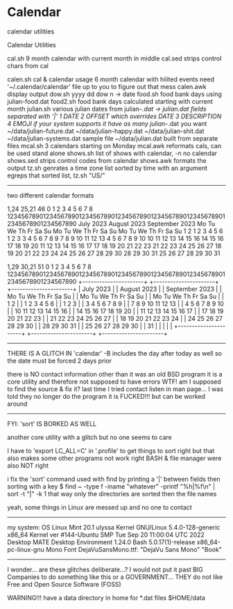 # Calendar
calendar utilities

Calendar Utilities

cal.sh      9 month calendar with current month in middle
cal.sed     strips control chars from cal

calen.sh    cal & calendar usage
            6 month calendar with hilited events
            need '~/.calendar/calendar' file
            up to you to figure out that mess
calen.awk   display output
dow.sh      yyyy dd dow n -> date
food.sh     food bank days using julian-food.dat
food2.sh    food bank days calculated starting with current month
julian.sh   various julian dates from julian-*.dat -> julian.dat
            fields separated with '|'
               1 DATE
               2 OFFSET which overrides DATE
               3 DESCRIPTION
               4 EMOJI if your system supports it
            have as many julian-*.dat you want
            ~/data/julian-future.dat
            ~/data/julian-happy.dat
            ~/data/julian-shit.dat
            ~/data/julian-systems.dat     sample file
            ~/data/julian.dat             built from separate files
mcal.sh     3 calendars starting on Monday
mcal.awk    reformats cals, can be used stand alone
shows.sh    list of shows with calendar, -n no calendar
shows.sed   strips control codes from calendar
shows.awk   formats the output
tz.sh       genrates a time zone list sorted by time
            with an argument egreps that sorted list, tz.sh  "US/"

- - - - -

two different calendar formats

1,24                    25,21                46
0        1         2         3         4         5         6         7         8
12345678901234567890123456789012345678901234567890123456789012345678901234567890
      July 2023              August 2023            September 2023
 Mo Tu We Th Fr Sa Su    Mo Tu We Th Fr Sa Su    Mo Tu We Th Fr Sa Su
                 1  2        1  2  3  4  5  6                 1  2  3
  3  4  5  6  7  8  9     7  8  9 10 11 12 13     4  5  6  7  8  9 10
 10 11 12 13 14 15 16    14 15 16 17 18 19 20    11 12 13 14 15 16 17
 17 18 19 20 21 22 23    21 22 23 24 25 26 27    18 19 20 21 22 23 24
 24 25 26 27 28 29 30    28 29 30 31             25 26 27 28 29 30
 31

1,29                         30,21                51
0        1         2         3         4         5         6         7         8
12345678901234567890123456789012345678901234567890123456789012345678901234567890
 +----------------------+   +----------------------+   +----------------------+
 |      July 2023       |   |     August 2023      |   |    September 2023    |
 | Mo Tu We Th Fr Sa Su |   | Mo Tu We Th Fr Sa Su |   | Mo Tu We Th Fr Sa Su |
 |                 1  2 |   |     1  2  3  4  5  6 |   |              1  2  3 |
 |  3  4  5  6  7  8  9 |   |  7  8  9 10 11 12 13 |   |  4  5  6  7  8  9 10 |
 | 10 11 12 13 14 15 16 |   | 14 15 16 17 18 19 20 |   | 11 12 13 14 15 16 17 |
 | 17 18 19 20 21 22 23 |   | 21 22 23 24 25 26 27 |   | 18 19 20 21 22 23 24 |
 | 24 25 26 27 28 29 30 |   | 28 29 30 31          |   | 25 26 27 28 29 30    |
 | 31                   |   |                      |   |                      |
 +----------------------+   +----------------------+   +----------------------+

- - - - -

THERE IS A GLITCH IN 'calendar'
-B includes the day after today as well
so the date must be forced 2 days prior

there is NO contact information other than it was an old BSD program
it is a core utility and therefore not supposed to have errors
WTF! am I supposed to find the source & fix it?
last time I tried contact listen in man page...
I was told they no longer do the program
it is FUCKED!!! but can be worked around

- - - - -

FYI: 'sort' IS BORKED AS WELL

another core utility with a glitch
but no one seems to care

I have to 'export LC_ALL=C' in '.profile' to get things to sort right
but that also makes some other programs not work right
BASH & file manager were also NOT right

i fix the 'sort' command used with find by printing a '|' between fields
then sorting with a key
$ find ~ -type f -iname "whatever" -printf "%h|%f\n" | sort -t "|" -k 1
that way only the directories are sorted then the file names

yeah, some things in Linux are messed up and no one to contact

- - - - -

my system:
           OS   Linux Mint 20.1 ulyssa
       Kernel   GNU/Linux 5.4.0-128-generic x86_64
   Kernel ver   #144-Ubuntu SMP Tue Sep 20 11:00:04 UTC 2022
      Desktop   MATE Desktop Environment 1.24.0
         Bash   5.0.17(1)-release x86_64-pc-linux-gnu
    Mono Font   DejaVuSansMono.ttf: "DejaVu Sans Mono" "Book"

- - - - -

I wonder... are these glitches deliberate...?
I would not put it past BIG Companies to do something like this
   or a GOVERNMENT...
THEY do not like Free and Open Source Software (FOSS)

WARNING!!!
have a data directory in home for *.dat files
$HOME/data
